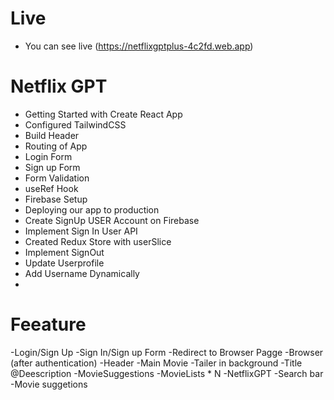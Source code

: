# Live
- You can see live (https://netflixgptplus-4c2fd.web.app)

# Netflix GPT

- Getting Started with Create React App
- Configured TailwindCSS
- Build Header
- Routing of App
- Login Form
- Sign up Form
- Form Validation
- useRef Hook
- Firebase Setup
- Deploying our app to production
- Create SignUp USER Account on Firebase
- Implement Sign In User API
- Created Redux Store with userSlice
- Implement SignOut 
- Update Userprofile
- Add Username Dynamically
- 




# Feeature
-Login/Sign Up
    -Sign In/Sign up Form
    -Redirect to Browser Pagge
-Browser (after authentication)
    -Header
    -Main Movie
        -Tailer in background
        -Title @Deescription
        -MovieSuggestions
            -MovieLists * N
-NetflixGPT
    -Search bar
    -Movie suggetions

